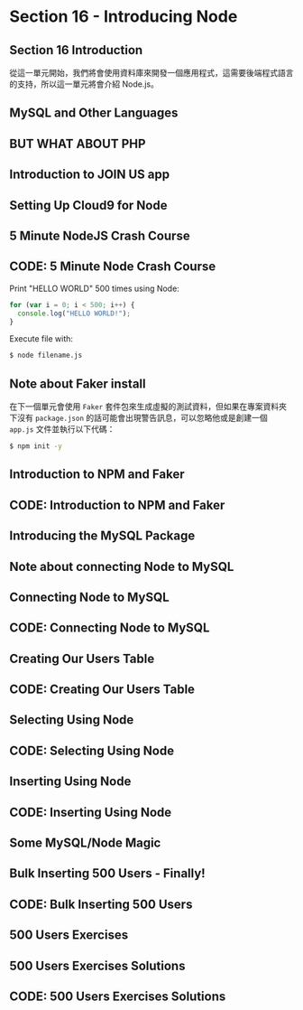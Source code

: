 # Section 16 - Introducing Node

## Section 16 Introduction

從這一單元開始，我們將會使用資料庫來開發一個應用程式，這需要後端程式語言的支持，所以這一單元將會介紹 Node.js。

## MySQL and Other Languages

## BUT WHAT ABOUT PHP

## Introduction to JOIN US app

## Setting Up Cloud9 for Node

## 5 Minute NodeJS Crash Course

## CODE: 5 Minute Node Crash Course

Print "HELLO WORLD" 500 times using Node:

```javascript
for (var i = 0; i < 500; i++) {
  console.log("HELLO WORLD!");
}
```

Execute file with:

```bash
$ node filename.js
```

## Note about Faker install

在下一個單元會使用 `Faker` 套件包來生成虛擬的測試資料，但如果在專案資料夾下沒有 `package.json` 的話可能會出現警告訊息，可以忽略他或是創建一個 `app.js` 文件並執行以下代碼：

```bash
$ npm init -y
```

## Introduction to NPM and Faker

## CODE: Introduction to NPM and Faker

## Introducing the MySQL Package

## Note about connecting Node to MySQL

## Connecting Node to MySQL

## CODE: Connecting Node to MySQL

## Creating Our Users Table

## CODE: Creating Our Users Table

## Selecting Using Node

## CODE: Selecting Using Node

## Inserting Using Node

## CODE: Inserting Using Node

## Some MySQL/Node Magic

## Bulk Inserting 500 Users - Finally!

## CODE: Bulk Inserting 500 Users

## 500 Users Exercises

## 500 Users Exercises Solutions

## CODE: 500 Users Exercises Solutions

